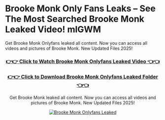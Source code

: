 # Brooke Monk Only Fans Leaks – See The Most Searched Brooke Monk Leaked Video! mlGWM

Get Brooke Monk Onlyfans leaked all content. Now you can access all videos and pictures of Brooke Monk. New Updated Files 2025!  
<div align="center">
  
### [👉👉 Click to Watch Brooke Monk Onlyfans Leaked Video 👈👈](https://links2leaks.com?utm_source=brookemonk&utm_medium=gitshort)  
### [👉👉 Click to Download Brooke Monk Onlyfans Leaked Folder 👈👈](https://links2leaks.com?utm_source=brookemonk&utm_medium=gitshort)  

Get Brooke Monk leaked all content. Now you can access all videos and pictures of Brooke Monk. New Updated Files 2025!  

[![Brooke Monk Onlyfans Leaked](https://i.ibb.co/93hzkbrt/l2l.gif)](https://links2leaks.com?utm_source=brookemonk&utm_medium=gitshort)  

</div>
